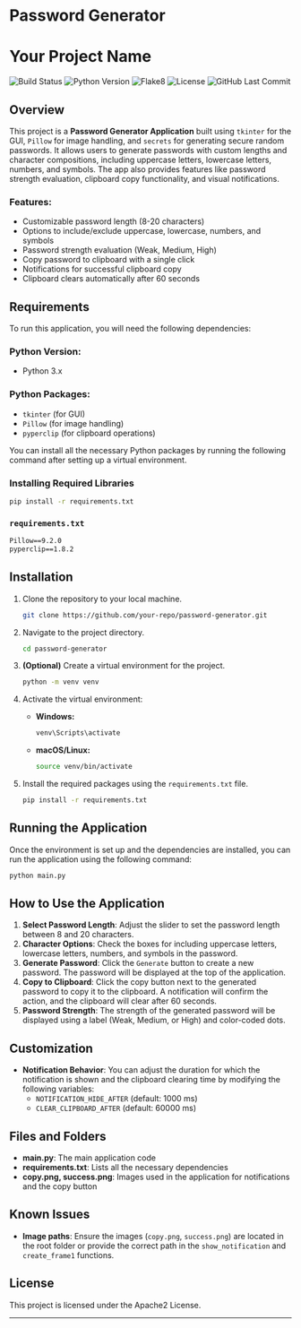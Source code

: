# Password Generator

# Your Project Name

![Build Status](https://img.shields.io/github/actions/workflow/status/KevinCoppey/PasswordGenerator/python-app.yml?branch=main)
![Python Version](https://img.shields.io/badge/python-3.10%20%7C%203.11%20%7C%203.12-blue)
![Flake8](https://img.shields.io/badge/code%20style-flake8-blue)
![License](https://img.shields.io/github/license/KevinCoppey/PasswordGenerator)
![GitHub Last Commit](https://img.shields.io/github/last-commit/KevinCoppey/PasswordGenerator)


## Overview

This project is a **Password Generator Application** built using `tkinter` for the GUI, `Pillow` for image handling, and `secrets` for generating secure random passwords. It allows users to generate passwords with custom lengths and character compositions, including uppercase letters, lowercase letters, numbers, and symbols. The app also provides features like password strength evaluation, clipboard copy functionality, and visual notifications.

### Features:
- Customizable password length (8-20 characters)
- Options to include/exclude uppercase, lowercase, numbers, and symbols
- Password strength evaluation (Weak, Medium, High)
- Copy password to clipboard with a single click
- Notifications for successful clipboard copy
- Clipboard clears automatically after 60 seconds

## Requirements

To run this application, you will need the following dependencies:

### Python Version:
- Python 3.x

### Python Packages:
- `tkinter` (for GUI)
- `Pillow` (for image handling)
- `pyperclip` (for clipboard operations)

You can install all the necessary Python packages by running the following command after setting up a virtual environment.

### Installing Required Libraries

```bash
pip install -r requirements.txt
```

### `requirements.txt`

```txt
Pillow==9.2.0
pyperclip==1.8.2
```

## Installation

1. Clone the repository to your local machine.

   ```bash
   git clone https://github.com/your-repo/password-generator.git
   ```

2. Navigate to the project directory.

   ```bash
   cd password-generator
   ```

3. **(Optional)** Create a virtual environment for the project.

   ```bash
   python -m venv venv
   ```

4. Activate the virtual environment:

   - **Windows:**
     ```bash
     venv\Scripts\activate
     ```
   - **macOS/Linux:**
     ```bash
     source venv/bin/activate
     ```

5. Install the required packages using the `requirements.txt` file.

   ```bash
   pip install -r requirements.txt
   ```

## Running the Application

Once the environment is set up and the dependencies are installed, you can run the application using the following command:

```bash
python main.py
```

## How to Use the Application

1. **Select Password Length**: Adjust the slider to set the password length between 8 and 20 characters.
2. **Character Options**: Check the boxes for including uppercase letters, lowercase letters, numbers, and symbols in the password.
3. **Generate Password**: Click the `Generate` button to create a new password. The password will be displayed at the top of the application.
4. **Copy to Clipboard**: Click the copy button next to the generated password to copy it to the clipboard. A notification will confirm the action, and the clipboard will clear after 60 seconds.
5. **Password Strength**: The strength of the generated password will be displayed using a label (Weak, Medium, or High) and color-coded dots.

## Customization

- **Notification Behavior**: You can adjust the duration for which the notification is shown and the clipboard clearing time by modifying the following variables:
  - `NOTIFICATION_HIDE_AFTER` (default: 1000 ms)
  - `CLEAR_CLIPBOARD_AFTER` (default: 60000 ms)

## Files and Folders

- **main.py**: The main application code
- **requirements.txt**: Lists all the necessary dependencies
- **copy.png, success.png**: Images used in the application for notifications and the copy button

## Known Issues

- **Image paths**: Ensure the images (`copy.png`, `success.png`) are located in the root folder or provide the correct path in the `show_notification` and `create_frame1` functions.

## License

This project is licensed under the Apache2 License.

---